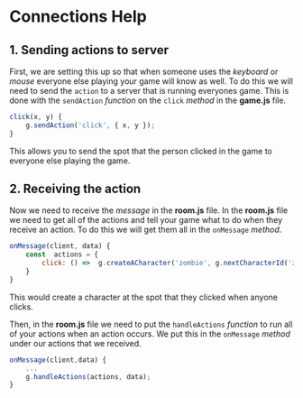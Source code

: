 
# Connections Help

## 1. Sending actions to server

First, we are setting this up so that when someone uses the _keyboard_ or _mouse_ everyone else playing your game will know as well. To do this we will  need to send the ```action``` to a server that is running everyones game. This is done with the `sendAction` _function_ on the ```click``` _method_ in the **game.js** file.
```javascript
click(x, y) {
	g.sendAction('click', { x, y });
}
```
This allows you to send the spot that the person clicked in the game to everyone else playing the game.
## 2. Receiving the action

Now we need to receive the  _message_  in the  **room.js**  file. In the  **room.js**  file we need to get all of the actions and tell your game what to do when they receive an action. To do this we will get them all in the `onMessage`  _method_.
```javascript
onMessage(client, data) {
	const  actions = {
		click: () =>  g.createACharacter('zombie', g.nextCharacterId('zombie'), {x:data.x, y:data.y}),
	}
}
```
This would create a character at the spot that they clicked when anyone clicks.

Then, in the  **room.js**  file we need to put the  `handleActions`  _function_ to run all of your actions when an action occurs. We put this in the  `onMessage`  _method_ under our actions that we received.
```javascript
onMessage(client,data) {
	...
	g.handleActions(actions, data);
}
```

